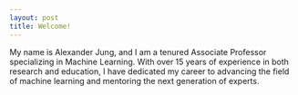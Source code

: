 ```yaml
---
layout: post
title: Welcome! 
---
```


My name is Alexander Jung, and I am a tenured Associate Professor specializing in Machine Learning. With over 15 years 
of experience in both research and education, I have dedicated my career to advancing the field of machine learning 
and mentoring the next generation of experts.
